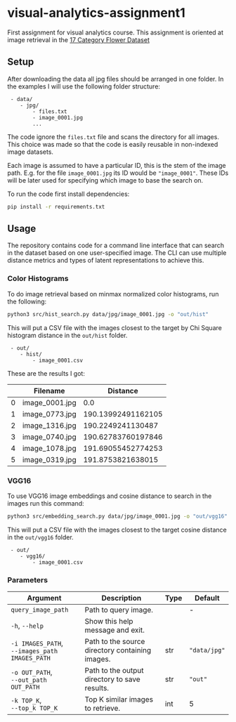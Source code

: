 # visual-analytics-assignment1
First assignment for visual analytics course.
This assignment is oriented at image retrieval in the [17 Category Flower Dataset](https://www.robots.ox.ac.uk/~vgg/data/flowers/17/)

## Setup

After downloading the data all jpg files should be arranged in one folder.
In the examples I will use the following folder structure:

```
 - data/
    - jpg/
        - files.txt
        - image_0001.jpg
        ...
```

The code ignore the `files.txt` file and scans the directory for all images.
This choice was made so that the code is easily reusable in non-indexed image datasets.

Each image is assumed to have a particular ID, this is the stem of the image path.
E.g. for the file `image_0001.jpg` its ID would be `"image_0001"`.
These IDs will be later used for specifying which image to base the search on.


To run the code first install dependencies:
```bash
pip install -r requirements.txt
```

## Usage

The repository contains code for a command line interface that can search in the dataset based on one user-specified image.
The CLI can use multiple distance metrics and types of latent representations to achieve this.

### Color Histograms

To do image retrieval based on minmax normalized color histograms, run the following:

```bash
python3 src/hist_search.py data/jpg/image_0001.jpg -o "out/hist"
```

This will put a CSV file with the images closest to the target by Chi Square histogram distance in the `out/hist` folder.

```
 - out/
    - hist/
        - image_0001.csv
```

These are the results I got:

| |Filename|Distance|
|-|-|-|
| 0|image_0001.jpg|0.0|
| 1|image_0773.jpg|190.13992491162105|
| 2|image_1316.jpg|190.2249241130487|
| 3|image_0740.jpg|190.62783760197846|
| 4|image_1078.jpg|191.69055452774253|
| 5|image_0319.jpg|191.8753821638015|

### VGG16 

To use VGG16 image embeddings and cosine distance to search in the images run this command:

```bash
python3 src/embedding_search.py data/jpg/image_0001.jpg -o "out/vgg16"
```

This will put a CSV file with the images closest to the target cosine distance in the `out/vgg16` folder.

```
 - out/
    - vgg16/
        - image_0001.csv
```

### Parameters

| Argument                | Description                                                                                  | Type    | Default           |
|-------------------------|----------------------------------------------------------------------------------------------|---------|-------------------|
| `query_image_path`              | Path to query image.                                                                    |         | -                 |
| `-h`, `--help`          | Show this help message and exit.                                                             |         |                   |
| `-i IMAGES_PATH`,<br>`--images_path IMAGES_PATH` | Path to the source directory containing images.                                           | str     | `"data/jpg"`                 |
| `-o OUT_PATH`,<br>`--out_path OUT_PATH` | Path to the output directory to save results.                                                | str     | `"out"`                 |
| `-k TOP_K`,<br>`--top_k TOP_K` | Top K similar images to retrieve.                                                             | int     | 5                 |

